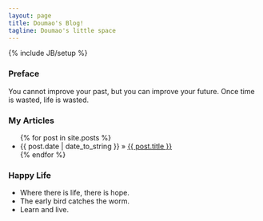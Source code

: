 ```yaml
---
layout: page
title: Doumao's Blog!
tagline: Doumao's little space
---
```

{% include JB/setup %}

### Preface

You cannot improve your past, but you can improve your future. Once time is wasted, life is wasted.

### My Articles

<ul class="posts">
  {% for post in site.posts %}
    <li><span>{{ post.date | date_to_string }}</span> &raquo; <a href="{{ BASE_PATH }}{{ post.url }}">{{ post.title }}</a></li>
  {% endfor %}
</ul>

### Happy Life

 - Where there is life, there is hope. 
 - The early bird catches the worm.
 - Learn and live.
